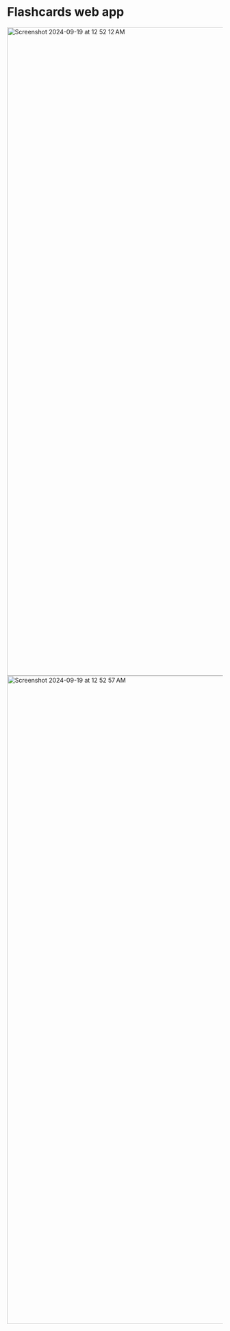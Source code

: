 # Flashcards web app

<img width="1512" alt="Screenshot 2024-09-19 at 12 52 12 AM" src="https://github.com/user-attachments/assets/5ff4cac3-e5dd-422b-af37-5ce3fa8fb770">
<img width="1512" alt="Screenshot 2024-09-19 at 12 52 57 AM" src="https://github.com/user-attachments/assets/20c912d0-67b7-4a0c-bb55-20a81d6fb925">
